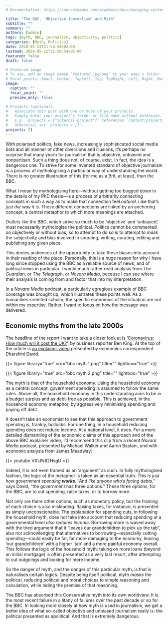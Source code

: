 ```yaml
---
# Documentation: https://sourcethemes.com/academic/docs/managing-content/

title: "The BBC, 'Objective Journalism' and Myth"
subtitle: ""
summary: ""
authors: [admin]
tags: [myth, BBC, journalism, objectivity, politics]
categories: [Myth, Politics]
date: 2020-05-22T21:58:54+02:00
lastmod: 2020-05-22T21:58:54+02:00
featured: false
draft: false

# Featured image
# To use, add an image named `featured.jpg/png` to your page's folder.
# Focal points: Smart, Center, TopLeft, Top, TopRight, Left, Right, BottomLeft, Bottom, BottomRight.
image:
  caption: ""
  focal_point: ""
  preview_only: false

# Projects (optional).
#   Associate this post with one or more of your projects.
#   Simply enter your project's folder or file name without extension.
#   E.g. `projects = ["internal-project"]` references `content/project/deep-learning/index.md`.
#   Otherwise, set `projects = []`.
projects: []
---
```


With polarised politics, fake news, increasingly sophisticated social media bots and all manner of other diversions and illusions, it’s perhaps no surprise that many yearn for journalism that is objective, unbiased and nonpartisan. Such a thing does not, of course, exist. In fact, the idea is a dangerous one. To strive for some invented standard of objective journalism is a process of mythologising a particular way of understanding the world.  There is no greater illustration of this (for me as a Brit, at least), than the BBC.

What I mean by mythologising here—without getting too bogged down in the details of my PhD thesis—is a process of arbitrarily connecting concepts in such a way as to make that connection feel *natural*. Like that’s *just the way it is*. These different connections are linked by an anchoring concept, a central metaphor to which more meanings are attached.

Outlets like the BBC, which strive so much to be ‘objective’ and ‘unbiased’, must necessarily mythologise the political. Politics cannot be commented on objectively or without bias, so to attempt to do so is to attempt to *mask* the subjectivity and bias involved in sourcing, writing, curating, editing and publishing any given piece.

This denies audiences of the opportunity to take these biases into account in their reading of the piece. Personally, this is a huge reason for why I have long since stopped using the BBC as a reliable source of news, and of political news in particular. I would much rather read analysis from *The Guardian*, or *The Telegraph*, or *Novara Media*, because I can see where their analysis is coming from and factor that into my interpretation.

In a *Novara Media* podcast, a particularly egregious example of BBC coverage was brought up, which illustrates these points well. As a humanities-oriented scholar, the specific economics of the situation are not within my expertise. Rather, I want to focus on how the message was delivered.

## Economic myths from the late 2000s

The headline of the report I want to take a closer look at is ‘[Coronavirus: How much will it cost the UK?](https://www.bbc.com/news/business-52663523)’, by business reporter Ben King. At the top of the article is [an explainer video](https://www.bbc.com/news/av/embed/p08dvbf6/52663523) presented by economics correspondent Dharshini David.

{{< figure library="true" src="bbc myth 1.png" title="" lightbox="true" >}}

{{< figure library="true" src="bbc myth 2.png" title="" lightbox="true" >}}

The myth is that of the household economy. Using the household economy as a central concept, government spending is assumed to follow the same rules. Above all, the household economy in this understanding aims to be in a budget surplus and as debt-free as possible. This is achieved, in the household economy metaphor, by aggressively minimising spending and paying off debt.

It doesn’t take an economist to see that this approach to government spending is, frankly, bollocks. For one thing, in a household reducing spending does not reduce income. At a national level, it does. For a more detailed dismantling of the economic claims of this approach and of the above BBC explainer video, I’d recommend this clip from a recent *Novara Media* podcast, presented by Michael Walker and Aaron Bastani, and with economic analysis from James Meadway:

{{< youtube VXIJN82HsgU >}}



Indeed, it is not even framed as an ‘argument’ as such. In fully mythologised fashion, the logic of the metaphor is taken as an essential truth. *This is just how government spending **works***. “And *like anyone who’s facing debts*,” says David, “the government has three options.” These three options, for the BBC, are to cut spending, raise taxes, or to borrow more.

Not only are there other options, such as monetary policy, but the framing of each choice is also misleading. Raising taxes, for instance, is presented as simply unconscionable. The explanation for spending cuts, in following the household myth, does not take into account that reducing spending at a governmental level *also reduces income*. Borrowing more is waved away with the tired argument that it “leaves our grandchildren to pick up the tab”, also not acknowledging that alternatives to borrowing—especially cutting spending—could easily be far, far more damaging to the economy, leaving ‘our grandchildren’ with a higher ‘tab’ and a more painful economy overall. This follows the logic of the household myth: taking on more loans (beyond an initial mortgage) is often presented as a very last resort, after attempting to cut outgoings and looking for more income.

So the danger of myth, and the danger of this particular myth, is that is naturalises certain logics. Despite being itself political, myth *masks* the political, reducing political and moral choices to simple reasoning and calculation, while hiding the premise of that reasoning.

The BBC has absorbed this Conservative myth into its own worldview. It is the most recent failure in a litany of failures over the past decade or so for the BBC. In looking more closely at how myth is used in journalism, we get a better idea of what so-called objective and unbiased journalism really is: the political presented as apolitical. And that is extremely dangerous.